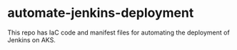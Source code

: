 # automate-jenkins-deployment
This repo has IaC code and manifest files for automating the deployment of Jenkins on AKS.
